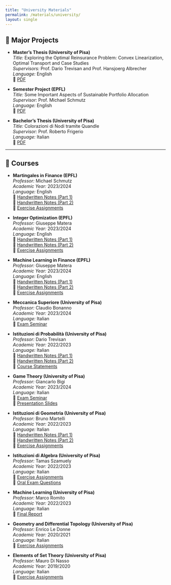 ```yaml
---
title: "University Materials"
permalink: /materials/university/
layout: single
---
```


## 📄 Major Projects

- **Master’s Thesis (University of Pisa)**  
  *Title:* Exploring the Optimal Reinsurance Problem: Convex Linearization, Optimal Transport and Case Studies  
  *Supervisors:* Prof. Dario Trevisan and Prof. Hansjoerg Albrecher  
  *Language:* English  
  📎 <a href="/assets/Master_Thesis.pdf" target="_blank" rel="noopener noreferrer">PDF</a>
  

- **Semester Project (EPFL)**  
  *Title:* Some Important Aspects of Sustainable Portfolio Allocation  
  *Supervisor:* Prof. Michael Schmutz  
  *Language:* English  
  📎 <a href="/assets/Semester_Project.pdf" target="_blank" rel="noopener noreferrer">PDF</a>
  

- **Bachelor’s Thesis (University of Pisa)**  
  *Title:* Colorazioni di Nodi tramite Quandle  
  *Supervisor:* Prof. Roberto Frigerio  
  *Language:* Italian  
  📎 <a href="/assets/bachelor_thesis.pdf" target="_blank" rel="noopener noreferrer">PDF</a>
  
---

## 📝 Courses

- **Martingales in Finance (EPFL)**  
  *Professor:* Michael Schmutz  
  *Academic Year:* 2023/2024  
  *Language:* English  
  📎 <a href="/assets/ist_geo_part_1.pdf" target="_blank" rel="noopener noreferrer">Handwritten Notes (Part 1)</a>  
  📎 <a href="/assets/ist_geo_part_2.pdf" target="_blank" rel="noopener noreferrer">Handwritten Notes (Part 2)</a>  
  📎 <a href="/assets/ist_geo_ex.pdf" target="_blank" rel="noopener noreferrer">Exercise Assignments</a>  
  

- **Integer Optimization (EPFL)**  
  *Professor:* Giuseppe Matera  
  *Academic Year:* 2023/2024  
  *Language:* English  
  📎 <a href="/assets/ist_geo_part_1.pdf" target="_blank" rel="noopener noreferrer">Handwritten Notes (Part 1)</a>  
  📎 <a href="/assets/ist_geo_part_2.pdf" target="_blank" rel="noopener noreferrer">Handwritten Notes (Part 2)</a>  
  📎 <a href="/assets/ist_geo_ex.pdf" target="_blank" rel="noopener noreferrer">Exercise Assignments</a>  
  

- **Machine Learning in Finance (EPFL)**  
  *Professor:* Giuseppe Matera  
  *Academic Year:* 2023/2024  
  *Language:* English  
  📎 <a href="/assets/ist_geo_part_1.pdf" target="_blank" rel="noopener noreferrer">Handwritten Notes (Part 1)</a>  
  📎 <a href="/assets/ist_geo_part_2.pdf" target="_blank" rel="noopener noreferrer">Handwritten Notes (Part 2)</a>  
  📎 <a href="/assets/ist_geo_ex.pdf" target="_blank" rel="noopener noreferrer">Exercise Assignments</a>
  

- **Meccanica Superiore (University of Pisa)**  
  *Professor:* Claudio Bonanno  
  *Academic Year:* 2023/2024  
  *Language:* Italian  
  📎 <a href="/assets/exam_seminar_ms.pdf" target="_blank" rel="noopener noreferrer">Exam Seminar</a>  
  

- **Istituzioni di Probabilità (University of Pisa)**  
  *Professor:* Dario Trevisan  
  *Academic Year:* 2022/2023  
  *Language:* Italian  
  📎 <a href="/assets/ist_prob_part_1.pdf" target="_blank" rel="noopener noreferrer">Handwritten Notes (Part 1)</a>  
  📎 <a href="/assets/ist_prob_part_2.pdf" target="_blank" rel="noopener noreferrer">Handwritten Notes (Part 2)</a>  
  📎 <a href="/assets/course_statements.pdf" target="_blank" rel="noopener noreferrer">Course Statements</a>   


- **Game Theory (University of Pisa)**  
  *Professor:* Giancarlo Bigi  
  *Academic Year:* 2023/2024  
  *Language:* Italian  
  📎 <a href="/assets/report_gt.pdf" target="_blank" rel="noopener noreferrer">Exam Seminar</a>  
  📎 <a href="/assets/slides_TdG_Vencato.pdf" target="_blank" rel="noopener noreferrer">Presentation Slides</a>  
     

- **Istituzioni di Geometria (University of Pisa)**  
  *Professor:* Bruno Martelli  
  *Academic Year:* 2022/2023  
  *Language:* Italian  
  📎 <a href="/assets/ist_geo_part_1.pdf" target="_blank" rel="noopener noreferrer">Handwritten Notes (Part 1)</a>  
  📎 <a href="/assets/ist_geo_part_2.pdf" target="_blank" rel="noopener noreferrer">Handwritten Notes (Part 2)</a>  
  📎 <a href="/assets/ist_geo_ex.pdf" target="_blank" rel="noopener noreferrer">Exercise Assignments</a>   


- **Istituzioni di Algebra (University of Pisa)**  
  *Professor:* Tamas Szamuely  
  *Academic Year:* 2022/2023  
  *Language:* Italian  
  📎 <a href="/assets/ist_alg_ex.pdf" target="_blank" rel="noopener noreferrer">Exercise Assignments</a>  
  📎 <a href="/assets/oral_questions.pdf" target="_blank" rel="noopener noreferrer">Oral Exam Questions</a>  


- **Machine Learning (University of Pisa)**  
  *Professor:* Marco Romito  
  *Academic Year:* 2022/2023  
  *Language:* Italian  
  📎 <a href="/assets/Final_Report_ML.pdf" target="_blank" rel="noopener noreferrer">Final Report</a>
  

- **Geometry and Differential Topology (University of Pisa)**  
  *Professor:* Enrico Le Donne  
  *Academic Year:* 2020/2021  
  *Language:* Italian  
  📎 <a href="/assets/GTD_exercises.pdf" target="_blank" rel="noopener noreferrer">Exercise Assignments</a>
  

- **Elements of Set Theory (University of Pisa)**  
  *Professor:* Mauro Di Nasso  
  *Academic Year:* 2019/2020  
  *Language:* Italian  
  📎 <a href="/assets/ETI_exercises.pdf" target="_blank" rel="noopener noreferrer">Exercise Assignments</a> 





